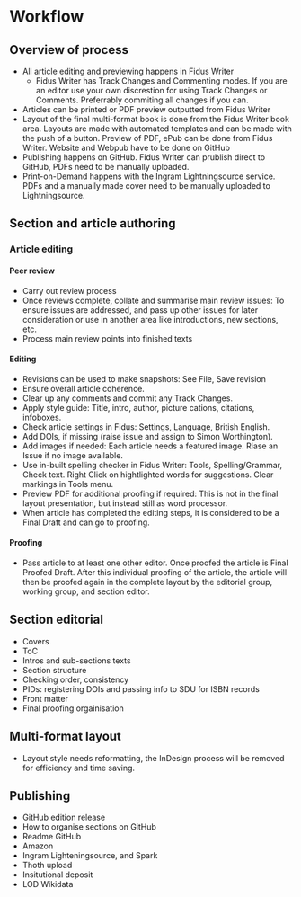 # Workflow

## Overview of process

  * All article editing and previewing happens in Fidus Writer
    * Fidus Writer has Track Changes and Commenting modes. If you are an editor use your own discrestion for using Track Changes or Comments. Preferrably commiting all changes if you can.
  * Articles can be printed or PDF preview outputted from Fidus Writer
  * Layout of the final multi-format book is done from the Fidus Writer book area. Layouts are made with automated templates and can be made with the push of a button. Preview of PDF, ePub can be done from Fidus Writer. Website and Webpub have to be done on GitHub
  * Publishing happens on GitHub. Fidus Writer can prublish direct to GitHub, PDFs need to be manually uploaded. 
  * Print-on-Demand happens with the Ingram Lightningsource service. PDFs and a manually made cover need to be manually uploaded to Lightningsource.

## Section and article authoring

### Article editing

#### Peer review

  * Carry out review process
  * Once reviews complete, collate and summarise main review issues: To ensure issues are addressed, and pass up other issues for later consideration or use in another area like introductions, new sections, etc.
  * Process main review points into finished texts

#### Editing

  * Revisions can be used to make snapshots: See File, Save revision
  * Ensure overall article coherence.
  * Clear up any comments and commit any Track Changes.
  * Apply style guide: Title, intro, author, picture cations, citations, infoboxes.
  * Check article settings in Fidus: Settings, Language, British English.
  * Add DOIs, if missing (raise issue and assign to Simon Worthington).
  * Add images if needed: Each article needs a featured image. Riase an Issue if no image available.
  * Use in-built spelling checker in Fidus Writer: Tools, Spelling/Grammar, Check text. Right Click on hightlighted words for suggestions. Clear markings in Tools menu.
  * Preview PDF for additional proofing if required: This is not in the final layout presentation, but instead still as word processor.
  * When article has completed the editing steps, it is considered to be a Final Draft and can go to proofing.

#### Proofing

  * Pass article to at least one other editor. Once proofed the article is Final Proofed Draft. After this individual proofing of the article, the article will then be proofed again in the complete layout by the editorial group, working group, and section editor.

## Section editorial

  * Covers
  * ToC
  * Intros and sub-sections texts
  * Section structure
  * Checking order, consistency
  * PIDs: registering DOIs and passing info to SDU for ISBN records
  * Front matter
  * Final proofing orgainisation

## Multi-format layout

  * Layout style needs reformatting, the InDesign process will be removed for efficiency and time saving.

## Publishing

  * GitHub edition release
  * How to organise sections on GitHub
  * Readme GitHub
  * Amazon 
  * Ingram Lighteningsource, and Spark
  * Thoth upload
  * Insitutional deposit
  * LOD Wikidata
